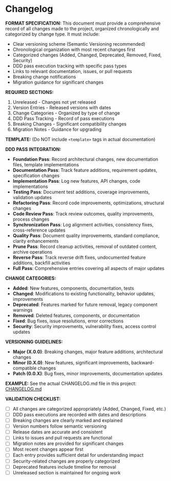 # Changelog

**FORMAT SPECIFICATION:** This document must provide a comprehensive record of all changes made to the project, organized chronologically and categorized by change type. It must include:
- Clear versioning scheme (Semantic Versioning recommended)
- Chronological organization with most recent changes first
- Categorized changes (Added, Changed, Deprecated, Removed, Fixed, Security)
- DDD pass execution tracking with specific pass types
- Links to relevant documentation, issues, or pull requests
- Breaking change notifications
- Migration guidance for significant changes

**REQUIRED SECTIONS:**
1. Unreleased - Changes not yet released
2. Version Entries - Released versions with dates
3. Change Categories - Organized by type of change
4. DDD Pass Tracking - Record of pass executions
5. Breaking Changes - Significant compatibility changes
6. Migration Notes - Guidance for upgrading

**TEMPLATE:** (Do NOT include `<template>` tags in actual documentation)
<template>
# Changelog

All notable changes to this project will be documented in this file.

The format is based on [Keep a Changelog](https://keepachangelog.com/en/1.0.0/),
and this project adheres to [Semantic Versioning](https://semver.org/spec/v2.0.0.html).

## [Unreleased]

### Added
- {{new_feature_description}}
- {{new_component_description}}

### Changed
- {{modified_feature_description}}
- {{updated_behavior_description}}

### Deprecated
- {{deprecated_feature_description}}

### Removed
- {{removed_feature_description}}

### Fixed
- {{bug_fix_description}}
- {{issue_resolution_description}}

### Security
- {{security_improvement_description}}

### DDD Pass Executions
- **{{pass_date}}**: {{pass_type}} Pass - {{pass_description}}
- **{{pass_date}}**: {{pass_type}} Pass - {{pass_description}}

## [{{version}}] - {{release_date}}

### Added
- {{feature_description}} ([#{{issue_number}}]({{issue_link}}))
- {{component_description}} - {{detailed_explanation}}

### Changed
- **BREAKING**: {{breaking_change_description}}
- {{improvement_description}} ([#{{pr_number}}]({{pr_link}}))

### Fixed
- {{bug_description}} ([#{{issue_number}}]({{issue_link}}))

### DDD Pass Executions
- **{{pass_date}}**: Full Pass - {{comprehensive_update_description}}
- **{{pass_date}}**: Foundation Pass - {{foundation_changes}}
- **{{pass_date}}**: Documentation Pass - {{documentation_updates}}
- **{{pass_date}}**: Implementation Pass - {{implementation_changes}}
- **{{pass_date}}**: Testing Pass - {{testing_improvements}}
- **{{pass_date}}**: Refactoring Pass - {{refactoring_changes}}
- **{{pass_date}}**: Code Review Pass - {{review_outcomes}}
- **{{pass_date}}**: Synchronization Pass - {{sync_changes}}
- **{{pass_date}}**: Quality Pass - {{quality_improvements}}
- **{{pass_date}}**: Prune Pass - {{cleanup_actions}}
- **{{pass_date}}**: Reverse Pass - {{reverse_drift_fixes}}

### Migration Notes
- {{migration_instruction_1}}
- {{migration_instruction_2}}

## [{{previous_version}}] - {{previous_date}}

### Added
- {{previous_feature_description}}

### Changed
- {{previous_change_description}}

### Fixed
- {{previous_fix_description}}

### DDD Pass Executions
- **{{pass_date}}**: {{pass_type}} Pass - {{pass_description}}

## DDD Pass Change Categories

### Foundation Pass Changes
- Documentation structure updates
- Core file creation and modification
- Architectural decisions
- Template implementations

### Documentation Pass Changes
- Feature specification updates
- Requirement clarifications
- Acceptance criteria additions
- Test case documentation

### Implementation Pass Changes
- Feature implementations
- Code additions and modifications
- API implementations
- Integration completions

### Testing Pass Changes
- Test case additions
- Test coverage improvements
- Testing framework updates
- Validation enhancements

### Refactoring Pass Changes
- Code quality improvements
- Structure optimizations
- Performance enhancements
- Maintainability improvements

### Code Review Pass Changes
- Review process improvements
- Quality gate implementations
- Feedback incorporation
- Approval workflows

### Synchronization Pass Changes
- Documentation-code alignment
- Cross-reference updates
- Consistency improvements
- Drift elimination

### Quality Pass Changes
- Documentation quality improvements
- Standard compliance
- Clarity enhancements
- Consistency validations

### Prune Pass Changes
- Outdated content removal
- Redundancy elimination
- Cleanup operations
- Archive management

### Reverse Pass Changes
- Undocumented feature documentation
- Implementation backfill
- Reverse drift corrections
- Missing documentation additions

### Full Pass Changes
- Comprehensive project updates
- Multi-pass coordinated changes
- Major version releases
- Complete alignment achievements
</template>

**DDD PASS INTEGRATION:**
- **Foundation Pass**: Record architectural changes, new documentation files, template implementations
- **Documentation Pass**: Track feature additions, requirement updates, specification changes
- **Implementation Pass**: Log new features, API changes, code implementations
- **Testing Pass**: Document test additions, coverage improvements, validation updates
- **Refactoring Pass**: Record code improvements, optimizations, structural changes
- **Code Review Pass**: Track review outcomes, quality improvements, process changes
- **Synchronization Pass**: Log alignment activities, consistency fixes, cross-reference updates
- **Quality Pass**: Document quality improvements, standard compliance, clarity enhancements
- **Prune Pass**: Record cleanup activities, removal of outdated content, archive operations
- **Reverse Pass**: Track reverse drift fixes, undocumented feature additions, backfill activities
- **Full Pass**: Comprehensive entries covering all aspects of major updates

**CHANGE CATEGORIES:**
- **Added**: New features, components, documentation, tests
- **Changed**: Modifications to existing functionality, behavior updates, improvements
- **Deprecated**: Features marked for future removal, legacy component warnings
- **Removed**: Deleted features, components, or documentation
- **Fixed**: Bug fixes, issue resolutions, error corrections
- **Security**: Security improvements, vulnerability fixes, access control updates

**VERSIONING GUIDELINES:**
- **Major (X.0.0)**: Breaking changes, major feature additions, architectural changes
- **Minor (0.X.0)**: New features, significant improvements, backward-compatible changes
- **Patch (0.0.X)**: Bug fixes, minor improvements, documentation updates

**EXAMPLE:** See the actual CHANGELOG.md file in this project: [CHANGELOG.md]({{DDD_REMOTE_BASE}}/CHANGELOG.md)

**VALIDATION CHECKLIST:**
- [ ] All changes are categorized appropriately (Added, Changed, Fixed, etc.)
- [ ] DDD pass executions are recorded with dates and descriptions
- [ ] Breaking changes are clearly marked and explained
- [ ] Version numbers follow semantic versioning
- [ ] Release dates are accurate and consistent
- [ ] Links to issues and pull requests are functional
- [ ] Migration notes are provided for significant changes
- [ ] Most recent changes appear first
- [ ] Each entry provides sufficient detail for understanding impact
- [ ] Security-related changes are properly categorized
- [ ] Deprecated features include timeline for removal
- [ ] Unreleased section is maintained for ongoing work
